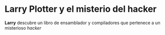 # Larry Plotter y el misterio del hacker

**Larry** descubre un libro de ensamblador y compiladores que pertenece a un 
misterioso *hacker*
